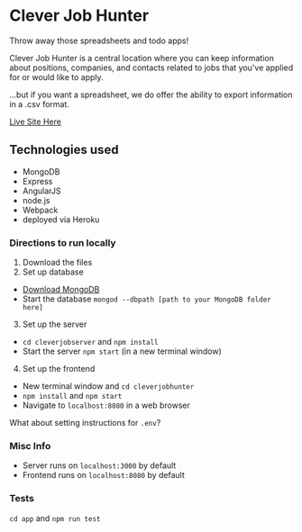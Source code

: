 # Clever Job Hunter

Throw away those spreadsheets and todo apps! 

Clever Job Hunter is a central location where you can keep information about positions, companies, and contacts related to jobs that you've applied for or would like to apply.

…but if you want a spreadsheet, we do offer the ability to export information in a .csv format.

[Live Site Here](http://insertclevernamehere.herokuapp.com/#/)


## Technologies used
- MongoDB
- Express
- AngularJS
- node.js
- Webpack
- deployed via Heroku


### Directions to run locally
1. Download the files
2. Set up database
  - [Download MongoDB](https://www.mongodb.com/download-center#community)
  - Start the database `mongod --dbpath [path to your MongoDB folder here]`
3. Set up the server
  - `cd cleverjobserver` and `npm install`
  - Start the server `npm start` (in a new terminal window)
4. Set up the frontend
  - New terminal window and `cd cleverjobhunter`
  - `npm install` and `npm start`
  - Navigate to `localhost:8080` in a web browser

What about setting instructions for `.env`?

### Misc Info
- Server runs on `localhost:3000` by default
- Frontend runs on `localhost:8080` by default


### Tests
`cd app` and `npm run test`
